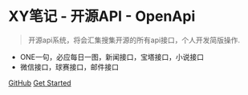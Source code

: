 # XY笔记 - 开源API - OpenApi

> 开源api系统，将会汇集搜集开源的所有api接口，个人开发简版操作.

- ONE一句，必应每日一图，新闻接口，宝塔接口，小说接口
- 微信接口，球赛接口，邮件接口



[GitHub](https://github.com/xygengcn/OpenApi)
[Get Started](#main)
